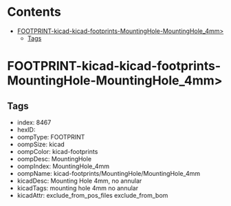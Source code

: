 



Contents
========

* [FOOTPRINT-kicad-kicad-footprints-MountingHole-MountingHole_4mm>](#footprint-kicad-kicad-footprints-mountinghole-mountinghole_4mm)
	* [Tags](#tags)

# FOOTPRINT-kicad-kicad-footprints-MountingHole-MountingHole_4mm>

## Tags

- index: 8467
- hexID: 
- oompType: FOOTPRINT
- oompSize: kicad
- oompColor: kicad-footprints
- oompDesc: MountingHole
- oompIndex: MountingHole_4mm
- oompName: kicad-footprints/MountingHole/MountingHole_4mm
- kicadDesc: Mounting Hole 4mm, no annular
- kicadTags: mounting hole 4mm no annular
- kicadAttr: exclude_from_pos_files exclude_from_bom

